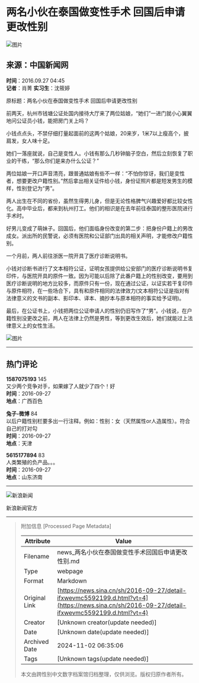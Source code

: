 # 两名小伙在泰国做变性手术 回国后申请更改性别

![图片](//n.sinaimg.cn/sinakd10200/360/w180h180/20221208/9a5e-68863e2aa95fcb69c00720aa3d256d64.jpg)

## 来源：中国新闻网

**时间**：2016.09.27 04:45  
**记者**：肖菁  **实习生**：沈筱婷  

原标题：两名小伙在泰国做变性手术 回国后申请更改性别  

前两天，杭州市钱塘公证处国内接待大厅来了两位姑娘，“她们”一进门就小心翼翼地问公证员小钱，能把房门关上吗？

小钱点点头，不禁仔细打量起面前的这两个姑娘，20来岁，1米7以上瘦高个，披肩发，女人味十足。

她们一落座就说，自己是变性人。小钱有那么几秒钟脑子空白，然后立刻恢复了职业的干练，“那么你们是来办什么公证？”

两位姑娘一开口声音清亮，跟普通姑娘有些不一样：“不怕你惊讶，我们是变性者，想要更改户籍性别。”然后拿出相关证件给小钱，身份证照片都是短发男生的模样，性别登记为“男”。

两人出生在不同的省份，虽然生得男儿身，但是无论性格脾气兴趣爱好都比较女性化。高中毕业后，都来到杭州打工。他们的相识是在去年前往泰国的整形医院进行手术时。

好男儿变成了萌妹子。回国后，他们面临身份改变的第二步：把身份户籍上的男改成女。派出所的民警说，必须有医院和公证部门出具的相关声明，才能修改户籍性别。

一个月前，两人前往浙医一院开具了医疗诊断说明书。

小钱对诊断书进行了文本相符公证，证明女孩提供给公安部门的医疗诊断说明书复印件，与医院开具的原件一致。因为可能以后除了此番户籍上的性别改变，要用到医疗诊断说明的地方比较多，而原件只有一份，现在通过公证，以证实若干复印件与原件相符，在一些场合下，具有和原件相同的法律效力(文本相符公证是指对有法律意义的文书的副本、影印本、译本、摘抄本与原本相符的事实给予证明)。

最后，在公证书上，小钱把两位公证申请人的性别仍旧写作了“男”。小钱说，在户籍性别没更改之前，两人在法律上仍然是男性，等到更改生效后，她们就能过上法律意义上的女性生活。

![图片](//n.sinaimg.cn/default/2fb77759/20151125/320X320.png)

---

## 热门评论

**1587075193** 145  
又少两个竞争对手，如果嫁了人就少了四个！好  
**时间**：2016-09-27  
**地点**：广西百色  

**兔子-微博** 84  
以后户籍性别栏要多出一行注释。例如：性别：女（天然属性or人造属性）。符合自己的打对勾  
**时间**：2016-09-27  
**地点**：天津  

**5615177894** 83  
人类繁殖的负产品。。。  
**时间**：2016-09-27  
**地点**：山东济南  

---

![新浪新闻](https://n.sinaimg.cn/default/80905340/20200331/sinalogo.png)  

新浪新闻官方

---

> 附加信息 [Processed Page Metadata]
>
> | Attribute       | Value                                  |
> |-----------------|----------------------------------------|
> | Filename        | news_两名小伙在泰国做变性手术回国后申请更改性别.md                             |
> | Type            | webpage                                 |
> | Format          | Markdown                               |
> | Original Link   | [https://news.sina.cn/sh/2016-09-27/detail-ifxwevmc5592199.d.html?vt=4](https://news.sina.cn/sh/2016-09-27/detail-ifxwevmc5592199.d.html?vt=4)                       |
> | Creator         | [Unknown creator(update needed)]                              |
> | Date            | [Unknown date(update needed)]                                 |
> | Archived Date   | 2024-11-02 06:35:06                             |
> | Tags            | [Unknown tags(update needed)]                                 |
>
> 本文由跨性别中文数字档案馆归档整理，仅供浏览。版权归原作者所有。
>